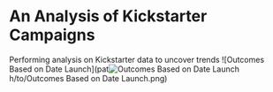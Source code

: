 # An Analysis of Kickstarter Campaigns
Performing analysis on Kickstarter data to uncover trends
![Outcomes Based on Date Launch](pat![Outcomes Based on Date Launch](https://user-images.githubusercontent.com/84158312/123297578-ae315500-d4e5-11eb-9a66-c4a3fd83851a.png)
h/to/Outcomes Based on Date Launch.png)
